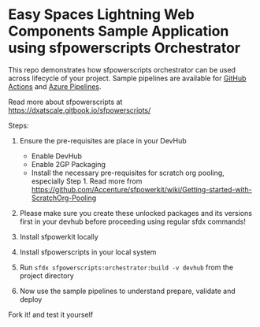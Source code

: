 # Easy Spaces Lightning Web Components Sample Application using sfpowerscripts Orchestrator

This repo demonstrates how sfpowerscripts orchestrator can be used across lifecycle of your project.
Sample pipelines are available for [GitHub Actions](https://github.com/dxatscale/easy-spaces-lwc/tree/develop/.github/workflows) and [Azure Pipelines](https://github.com/dxatscale/easy-spaces-lwc/tree/develop/.azure-pipelines).

Read more about sfpowerscripts at https://dxatscale.gitbook.io/sfpowerscripts/

Steps:

1. Ensure the pre-requisites are place in your DevHub
   - Enable DevHub
   - Enable 2GP Packaging
   - Install the necessary pre-requisites for scratch org pooling, especially Step 1. Read more from https://github.com/Accenture/sfpowerkit/wiki/Getting-started-with-ScratchOrg-Pooling
   
2. Please make sure you create these unlocked packages and its versions first in your devhub before proceeding using regular sfdx commands!
3. Install sfpowerkit locally
4. Install sfpowerscripts in your local system
5. Run `sfdx sfpowerscripts:orchestrator:build -v devhub` from the project directory
6. Now use the sample pipelines to understand prepare, validate and deploy

Fork it! and test it yourself
